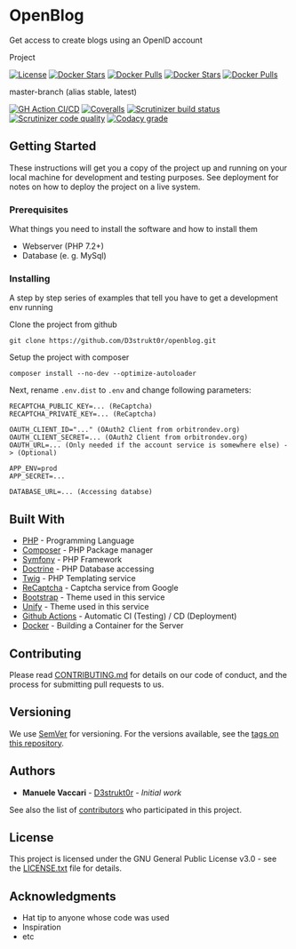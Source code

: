 # OpenBlog

Get access to create blogs using an OpenID account

Project

[![License](https://img.shields.io/github/license/D3strukt0r/openblog)][license]
[![Docker Stars](https://img.shields.io/docker/stars/d3strukt0r/openblog-api-nginx.svg?label=docker%20stars%20(nginx))][docker-nginx]
[![Docker Pulls](https://img.shields.io/docker/pulls/d3strukt0r/openblog-api-nginx.svg?label=docker%20pulls%20(nginx))][docker-nginx]
[![Docker Stars](https://img.shields.io/docker/stars/d3strukt0r/openblog-api-php.svg?label=docker%20stars%20(php))][docker-php]
[![Docker Pulls](https://img.shields.io/docker/pulls/d3strukt0r/openblog-api-php.svg?label=docker%20pulls%20(php))][docker-php]

master-branch (alias stable, latest)

[![GH Action CI/CD](https://github.com/D3strukt0r/openblog/workflows/CI/CD/badge.svg?branch=master)][gh-action]
[![Coveralls](https://img.shields.io/coveralls/github/D3strukt0r/openblog/master)][coveralls]
[![Scrutinizer build status](https://img.shields.io/scrutinizer/build/g/D3strukt0r/openblog/master?label=scrutinizer%20build)][scrutinizer]
[![Scrutinizer code quality](https://img.shields.io/scrutinizer/quality/g/D3strukt0r/openblog/master?label=scrutinizer%20code%20quality)][scrutinizer]
[![Codacy grade](https://img.shields.io/codacy/grade/4b22c05ae79948ebb0757b29e45ad227/master?label=codacy%20code%20quality)][codacy]

<!-- develop-branch (alias nightly) -->

## Getting Started

These instructions will get you a copy of the project up and running on your local machine for development and testing purposes. See deployment for notes on how to deploy the project on a live system.

### Prerequisites

What things you need to install the software and how to install them

-   Webserver (PHP 7.2+)
-   Database (e. g. MySql)

### Installing

A step by step series of examples that tell you have to get a development env running

Clone the project from github

```shell
git clone https://github.com/D3strukt0r/openblog.git
```

Setup the project with composer

```shell
composer install --no-dev --optimize-autoloader
```

Next, rename `.env.dist` to `.env` and change following parameters:

```shell
RECAPTCHA_PUBLIC_KEY=... (ReCaptcha)
RECAPTCHA_PRIVATE_KEY=... (ReCaptcha)

OAUTH_CLIENT_ID="..." (OAuth2 Client from orbitrondev.org)
OAUTH_CLIENT_SECRET=... (OAuth2 Client from orbitrondev.org)
OAUTH_URL=... (Only needed if the account service is somewhere else) -> (Optional)

APP_ENV=prod
APP_SECRET=...

DATABASE_URL=... (Accessing databse)
```

## Built With

-   [PHP](https://www.php.net) - Programming Language
-   [Composer](https://getcomposer.org) - PHP Package manager
-   [Symfony](https://symfony.com) - PHP Framework
-   [Doctrine](https://www.doctrine-project.org) - PHP Database accessing
-   [Twig](https://twig.symfony.com) - PHP Templating service
-   [ReCaptcha](https://www.google.com/recaptcha) - Captcha service from Google
-   [Bootstrap](https://getbootstrap.com) - Theme used in this service
-   [Unify](https://wrapbootstrap.com/theme/unify-responsive-website-template-WB0412697) - Theme used in this service
-   [Github Actions](https://github.com/features/actions) - Automatic CI (Testing) / CD (Deployment)
-   [Docker](https://www.docker.com) - Building a Container for the Server

## Contributing

Please read [CONTRIBUTING.md](CONTRIBUTING.md) for details on our code of conduct, and the process for submitting pull requests to us.

## Versioning

We use [SemVer](http://semver.org/) for versioning. For the versions available, see the [tags on this repository](https://github.com/D3strukt0r/openblog/tags).

## Authors

-   **Manuele Vaccari** - [D3strukt0r](https://github.com/D3strukt0r) - _Initial work_

See also the list of [contributors](https://github.com/D3strukt0r/openblog/contributors) who participated in this project.

## License

This project is licensed under the GNU General Public License v3.0 - see the [LICENSE.txt](LICENSE.txt) file for details.

## Acknowledgments

-   Hat tip to anyone whose code was used
-   Inspiration
-   etc

[license]: https://github.com/D3strukt0r/openblog/blob/master/LICENSE.txt
[docker-nginx]: https://hub.docker.com/repository/docker/d3strukt0r/openblog-api-nginx
[docker-php]: https://hub.docker.com/repository/docker/d3strukt0r/openblog-api-php
[gh-action]: https://github.com/D3strukt0r/openblog/actions
[coveralls]: https://coveralls.io/github/D3strukt0r/openblog
[scrutinizer]: https://scrutinizer-ci.com/g/D3strukt0r/openblog/
[codacy]: https://app.codacy.com/manual/D3strukt0r/openblog/dashboard
